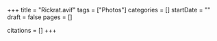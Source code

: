 +++
title = "Rickrat.avif"
tags = ["Photos"]
categories = []
startDate = ""
draft = false
pages = []

citations = []
+++
